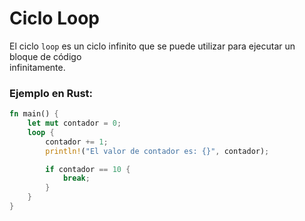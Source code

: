 # Ciclo Loop
El ciclo `loop` es un ciclo infinito que se puede utilizar para ejecutar un bloque de código \
infinitamente.
### Ejemplo en Rust:
```rust
fn main() {
    let mut contador = 0;
    loop {
        contador += 1;
        println!("El valor de contador es: {}", contador);

        if contador == 10 {
            break;
        }
    }
}
```

